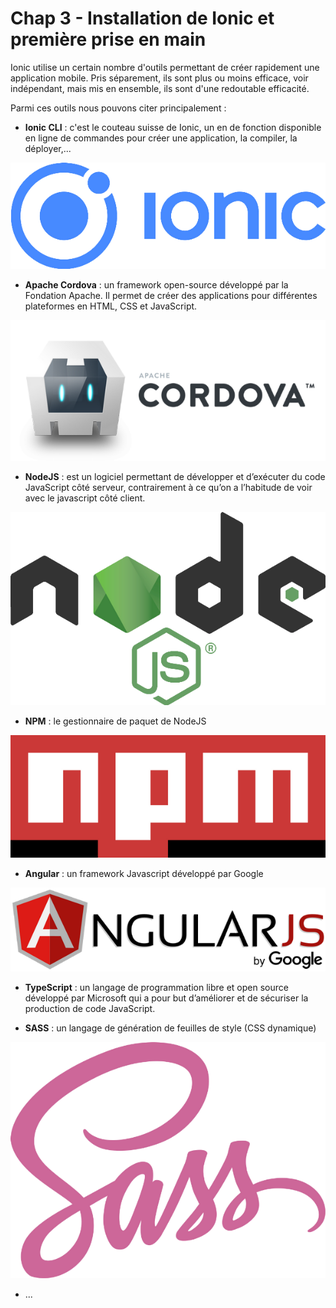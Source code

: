 # Chap 3 - Installation de Ionic et première prise en main

Ionic utilise un certain nombre d'outils permettant de créer rapidement une application mobile. Pris séparement, ils sont plus ou moins efficace, voir indépendant, mais mis en ensemble, ils sont d'une redoutable efficacité.

Parmi ces outils nous pouvons citer principalement :

* **Ionic CLI** : c'est le couteau suisse de Ionic, un en de fonction disponible en ligne de commandes pour créer une application, la compiler, la déployer,...

![](/assets/2000px-Ionic_Logo.svg.png)

* **Apache Cordova** : un framework open-source développé par la Fondation Apache. Il permet de créer des applications pour différentes plateformes en HTML, CSS et JavaScript.

![](/assets/cordova_logo_normal_dark_large.png)

* **NodeJS** : est un logiciel permettant de développer et d’exécuter du code JavaScript côté serveur, contrairement à ce qu’on a l’habitude de voir avec le javascript côté client.

![](/assets/nodejs-new-pantone-black.png)

* **NPM** : le gestionnaire de paquet de NodeJS

![](/assets/1280px-Npm-logo.svg.png)

* **Angular** : un framework Javascript développé par Google

![](/assets/AngularJS_logo.svg.png)

* **TypeScript** : un langage de programmation libre et open source développé par Microsoft qui a pour but d’améliorer et de sécuriser la production de code JavaScript.

* **SASS** : un langage de génération de feuilles de style \(CSS dynamique\)

![](/assets/sass.png)

* ...




